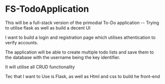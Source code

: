 # FS-TodoApplication
This will be a full-stack version of the primodial To-Do application -- Trying to utilise flask as well as build a decent UI 

I want to build a login and registration page which utilises athentication to verify accounts.

The application will be able to create multiple todo lists and save them to the database with the username being the key identifier.

It will utilise all CRUD functionality 

Tec that I want to Use is Flask, as well as Html and css to build he front-end
